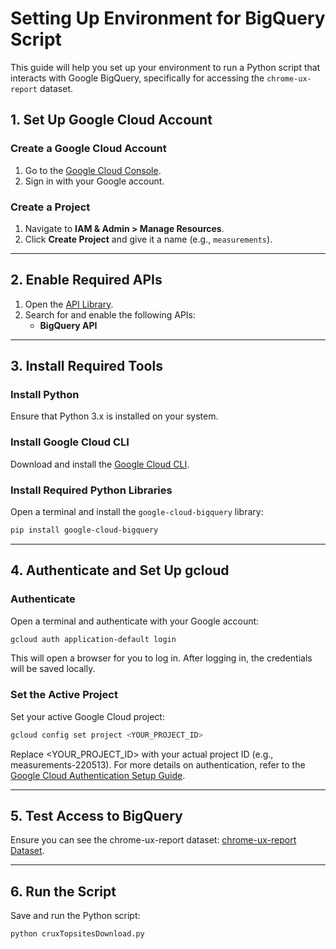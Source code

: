 # Setting Up Environment for BigQuery Script

This guide will help you set up your environment to run a Python script that interacts with Google BigQuery, specifically for accessing the `chrome-ux-report` dataset.

## 1. Set Up Google Cloud Account

### Create a Google Cloud Account
1. Go to the [Google Cloud Console](https://console.cloud.google.com/).
2. Sign in with your Google account.

### Create a Project
1. Navigate to **IAM & Admin > Manage Resources**.
2. Click **Create Project** and give it a name (e.g., `measurements`).

---

## 2. Enable Required APIs

1. Open the [API Library](https://console.cloud.google.com/apis/library).
2. Search for and enable the following APIs:
   - **BigQuery API**

---

## 3. Install Required Tools

### Install Python
Ensure that Python 3.x is installed on your system.

### Install Google Cloud CLI
Download and install the [Google Cloud CLI](https://cloud.google.com/sdk/docs/install).

### Install Required Python Libraries
Open a terminal and install the `google-cloud-bigquery` library:
```bash
pip install google-cloud-bigquery
```

---

## 4. Authenticate and Set Up gcloud

### Authenticate
Open a terminal and authenticate with your Google account:
```bash
gcloud auth application-default login
```
This will open a browser for you to log in. After logging in, the credentials will be saved locally.

### Set the Active Project
Set your active Google Cloud project:
```bash
gcloud config set project <YOUR_PROJECT_ID>
```
Replace <YOUR_PROJECT_ID> with your actual project ID (e.g., measurements-220513).
For more details on authentication, refer to the [Google Cloud Authentication Setup Guide](https://cloud.google.com/docs/authentication/set-up-adc-local-dev-environment).

---

## 5. Test Access to BigQuery
Ensure you can see the chrome-ux-report dataset: [chrome-ux-report Dataset](https://console.cloud.google.com/bigquery?p=chrome-ux-report&d=all&page=dataset).

---

## 6. Run the Script
Save and run the Python script:
```bash
python cruxTopsitesDownload.py
```

